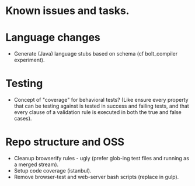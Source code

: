 # Known issues and tasks.

# Language changes

- Generate (Java) language stubs based on schema (cf bolt_compiler experiment).

# Testing

- Concept of "coverage" for behavioral tests?  (Like ensure every property that
  can be testing against is tested in success and failing tests, and that every clause
  of a validation rule is executed in both the true and false cases).


# Repo structure and OSS

- Cleanup browserify rules - ugly (prefer glob-ing test files and running as a merged stream).
- Setup code coverage (istanbul).
- Remove browser-test and web-server bash scripts (replace in gulp).

